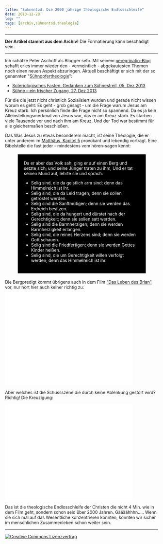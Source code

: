 ```yaml
---
title: "Sühnentod: Die 2000 jährige theologische Endlosschleife"
date: 2013-12-28
log: ""
tags: [archiv,sühnentod,theologie]
---
```


<hr><b>Der Artikel stammt aus dem Archiv!</b> Die Formatierung kann beschädigt sein.<hr>
Ich schätze Peter Aschoff als Blogger sehr. Mit seinem <a href="http://www.elia-gemeinschaft.de/wordpress/">peregrinatio-Blog</a> schafft er es immer wieder den - vermeintlich - abgekautesten Themen noch einen neuen Aspekt abzuringen. Aktuell beschäftigt er sich mit der so genannten "<a href="https://de.wikipedia.org/wiki/S%C3%BChnopfertheologie">Sühnopfertheologie</a>":

<ul>
    <li><a href="http://www.elia-gemeinschaft.de/wordpress/2013/12/05/theologie/soteriologisches-fasten-gedanken-zum-suhnestreit">Soteriologisches Fasten: Gedanken zum Sühnestreit, 05. Dez 2013</a></li>
    <li><a href="http://www.elia-gemeinschaft.de/wordpress/2013/12/27/theologie/suhne-ein-frischer-zugang">Sühne – ein frischer Zugang, 27. Dez 2013</a></li>
</ul>


Für die die jetzt nicht christlich Sozialisiert wurden und gerade nicht wissen worum es geht: Es geht - grob gesagt - um die Frage warum Jesus am Kreuz starb. Ich persönlich finde die Frage nicht so spannend. Da es ja kein Alleinstellungsmerkmal von Jesus war, das er am Kreuz starb. Es starben viele Tausende vor und nach ihm am Kreuz. Und der Tod war bestimmt für alle gleichermaßen beschießen. 

Das Was Jesus zu etwas besonderem macht, ist seine Theologie, die er unter anderem im <a href="http://bibel-online.net/buch/luther_1912/matthaeus/5/">Matthäus, Kapitel 5</a> provokant und lebendig vorträgt. Eine Bibelstelle die fast jeder - mindestens vom hören-sagen kennt:

<blockquote style="margin: 20px 40px 20px 40px; padding: 20px; background-color: #000; color: white;">
 Da er aber das Volk sah, ging er auf einen Berg und setzte sich; und seine Jünger traten zu ihm, Und er tat seinen Mund auf, lehrte sie und sprach:
<ul>
<li>Selig sind, die da geistlich arm sind; denn das Himmelreich ist ihr. </li>
<li> Selig sind, die da Leid tragen; denn sie sollen getröstet werden.</li>
<li>Selig sind die Sanftmütigen; denn sie werden das Erdreich besitzen.</li>
<li> Selig sind, die da hungert und dürstet nach der Gerechtigkeit; denn sie sollen satt werden.</li>
<li>Selig sind die Barmherzigen; denn sie werden Barmherzigkeit erlangen.</li>
<li>Selig sind, die reines Herzens sind; denn sie werden Gott schauen. </li>
<li> Selig sind die Friedfertigen; denn sie werden Gottes Kinder heißen. </li>
<li>Selig sind, die um Gerechtigkeit willen verfolgt werden; denn das Himmelreich ist ihr.</li>
</ul>
</blockquote >
<!--break-->
Die Bergpredigt kommt übrigens auch in dem Film <a href="http://de.wikipedia.org/wiki/Das_Leben_des_Brian">"Das Leben des Brian"</a> vor, nur hört hier auch keiner richtig zu:


<iframe width="420" height="315" src="//www.youtube.com/embed/uUF1xRrHtUo" frameborder="0" allowfullscreen></iframe>

Aber welches ist die Schussszene die durch keine Ablenkung gestört wird? Richtig! Die Kreuzigung:

<iframe width="420" height="315" src="//www.youtube.com/embed/Bm8UWmXCMAg" frameborder="0" allowfullscreen></iframe>

Das ist die theologische Endlosschleife der Christen die nicht 4 Min. wie in dem Film geht, sondern schon seid über 2000 Jahren. Gäääähhhn..... Wenn sie sich mal auf das Wesentliche konzentrieren könnten, könnten wir sicher im menschlichen Zusammenleben schon weiter sein.


<hr>
<a rel="license" href="http://creativecommons.org/licenses/by-sa/3.0/"><img alt="Creative Commons Lizenzvertrag" style="border-width:0" src="http://i.creativecommons.org/l/by-sa/3.0/88x31.png" /></a>

